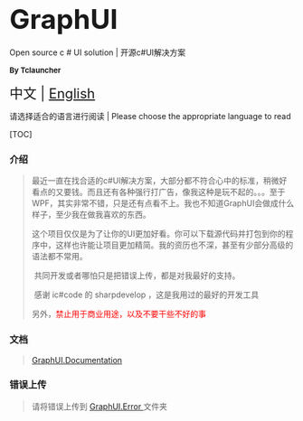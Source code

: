# <font size=9>GraphUI</font>

Open source c # UI solution | 开源c#UI解决方案

<font size=2>**By Tclauncher**</font>

<font size=5>中文 | [English](https://github.com/Tclauncher/GraphUI/blob/master/Documentation/Default/index-en.md)</font>

请选择适合的语言进行阅读 | Please choose the appropriate language to read

[TOC]

### 介绍

> ​       最近一直在找合适的c#UI解决方案，大部分都不符合心中的标准，稍微好看点的又要钱。而且还有各种强行打广告，像我这种是玩不起的。。。至于WPF，其实非常不错，只是还有点看不上。我也不知道GraphUI会做成什么样子，至少我在做我喜欢的东西。
>
> ​      这个项目仅仅是为了让你的UI更加好看。你可以下载源代码并打包到你的程序中，这样也许能让项目更加精简。我的资历也不深，甚至有少部分高级的语法都不常用。
>
> ​      共同开发或者哪怕只是把错误上传，都是对我最好的支持。
>
> ​      感谢 ic#code 的 sharpdevelop ，这是我用过的最好的开发工具
>
> ​      另外，<font color=red>禁止用于商业用途，以及不要干些不好的事</font>

### 文档

> [GraphUI.Documentation](https://github.com/Tclauncher/GraphUI/tree/master/Documentation/index-zh)

### 错误上传

> 请将错误上传到 [GraphUI.Error ](https://github.com/Tclauncher/GraphUI/tree/master/Error)文件夹

